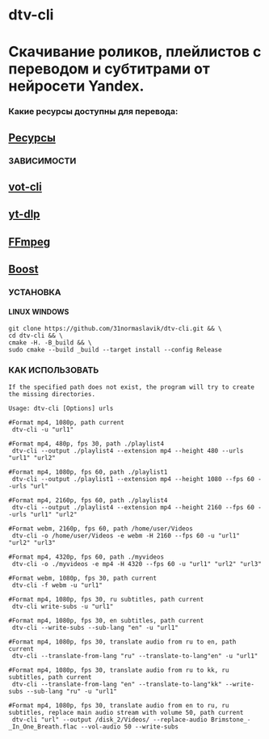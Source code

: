 # dtv-cli
# Скачивание роликов, плейлистов с переводом и субтитрами от нейросети Yandex.
### Какие ресурсы доступны для перевода:
## [Ресурсы](https://github.com/FOSWLY/vot-cli/wiki/%5BEN%5D-Supported-sites)

### ЗАВИСИМОСТИ
## [vot-cli](https://github.com/FOSWLY/vot-cli)

## [yt-dlp](https://github.com/yt-dlp/yt-dlp)

## [FFmpeg](https://github.com/FFmpeg/FFmpeg)

## [Boost](https://www.boost.org/)

### УСТАНОВКА


#### LINUX WINDOWS
```
git clone https://github.com/31normaslavik/dtv-cli.git && \
cd dtv-cli && \
cmake -H. -B_build && \
sudo cmake --build _build --target install --config Release

```
### КАК ИСПОЛЬЗОВАТЬ
```
If the specified path does not exist, the program will try to create the missing directories.

Usage: dtv-cli [Options] urls

#Format mp4, 1080p, path current
 dtv-cli -u "url1"

#Format mp4, 480p, fps 30, path ./playlist4
 dtv-cli --output ./playlist4 --extension mp4 --height 480 --urls "url1" "url2"

#Format mp4, 1080p, fps 60, path ./playlist1
 dtv-cli --output ./playlist1 --extension mp4 --height 1080 --fps 60 --urls "url"

#Format mp4, 2160p, fps 60, path ./playlist4
 dtv-cli --output ./playlist4 --extension mp4 --height 2160 --fps 60 --urls "url1" "url2"

#Format webm, 2160p, fps 60, path /home/user/Videos
 dtv-cli -o /home/user/Videos -e webm -H 2160 --fps 60 -u "url1" "url2" "url3"

#Format mp4, 4320p, fps 60, path ./myvideos
 dtv-cli -o ./myvideos -e mp4 -H 4320 --fps 60 -u "url1" "url2" "url3"

#Format webm, 1080p, fps 30, path current
 dtv-cli -f webm -u "url1"

#Format mp4, 1080p, fps 30, ru subtitles, path current
 dtv-cli write-subs -u "url1"

#Format mp4, 1080p, fps 30, en subtitles, path current
 dtv-cli --write-subs --sub-lang "en" -u "url1"

#Format mp4, 1080p, fps 30, translate audio from ru to en, path current
 dtv-cli --translate-from-lang "ru" --translate-to-lang"en" -u "url1"

#Format mp4, 1080p, fps 30, translate audio from ru to kk, ru subtitles, path current
 dtv-cli --translate-from-lang "en" --translate-to-lang"kk" --write-subs --sub-lang "ru" -u "url1"

#Format mp4, 1080p, fps 30, translate audio from en to ru, ru subtitles, replace main audio stream with volume 50, path current
 dtv-cli "url" --output /disk_2/Videos/ --replace-audio Brimstone_-_In_One_Breath.flac --vol-audio 50 --write-subs
```


